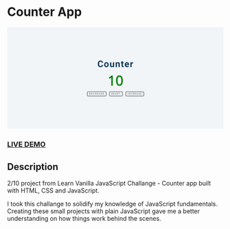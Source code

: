 # Counter App

![Counter App](README.png?raw=true "Counter App")

### <a href="https://marius-adam.github.io/color-flipper/index.html">LIVE DEMO</a>

## Description

2/10 project from Learn Vanilla JavaScript Challange - Counter app built with HTML, CSS and JavaScript.

I took this challange to solidify my knowledge of JavaScript fundamentals.
Creating these small projects with plain JavaScript gave me a better understanding on how things work behind the scenes.

